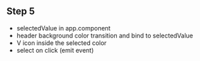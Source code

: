 ## Step 5

- selectedValue in app.component
- header background color transition and bind to selectedValue
- V icon inside the selected color
- select on click (emit event)

 
